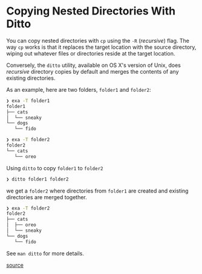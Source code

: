 # Copying Nested Directories With Ditto

You can copy nested directories with `cp` using the `-R` (_recursive_) flag.
The way `cp` works is that it replaces the target location with the source
directory, wiping out whatever files or directories reside at the target
location.

Conversely, the `ditto` utility, available on OS X's version of Unix, does
_recursive_ directory copies by default and merges the contents of any existing
directories.

As an example, here are two folders, `folder1` and `folder2`:

```bash
❯ exa -T folder1
folder1
├── cats
│  └── sneaky
└── dogs
   └── fido

❯ exa -T folder2
folder2
└── cats
   └── oreo
```

Using `ditto` to copy `folder1` to `folder2`

```bash
❯ ditto folder1 folder2
```

we get a `folder2` where directories from `folder1` are created and existing
directories are merged together.

```bash
❯ exa -T folder2
folder2
├── cats
│  ├── oreo
│  └── sneaky
└── dogs
   └── fido
```

See `man ditto` for more details.

[source](https://github.com/jbranchaud/til/blob/master/unix/copying-nested-directories-with-ditto.md)